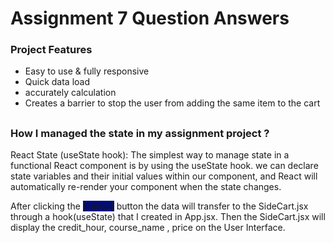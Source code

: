 # Assignment 7 Question Answers

### Project Features
 * Easy to use & fully responsive
 * Quick data load
 * accurately calculation
 * Creates a barrier to stop the user from adding the same item to the cart
## 
### How I managed the state in my assignment project ?
React State (useState hook): The simplest way to manage state in a functional React component is by using the useState hook. we can declare state variables and their initial values within our component, and React will automatically re-render your component when the state changes.


After clicking the <span style="background-color: #000a81;">[select]</span>
 button the data will transfer to the SideCart.jsx through a hook(useState) that I created in App.jsx.
Then the SideCart.jsx will display the credit_hour, course_name , price on the User Interface. 
